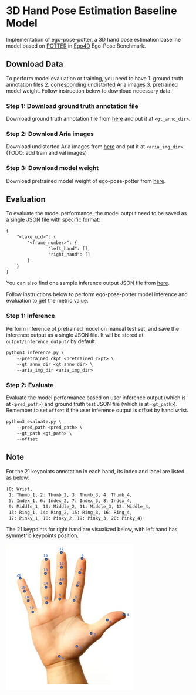 # 3D Hand Pose Estimation Baseline Model 
Implementation of ego-pose-potter, a 3D hand pose estimation baseline model based on [POTTER](https://github.com/zczcwh/POTTER/tree/main) in [Ego4D](https://github.com/facebookresearch/Ego4d) Ego-Pose Benchmark.


## Download Data

To perform model evaluation or training, you need to have 1. ground truth annotation files 2. corresponding undistorted Aria images 3. pretrained model weight. Follow instruction below to download necessary data.

### Step 1: Download ground truth annotation file

Download ground truth annotation file from [here](https://drive.google.com/drive/folders/1F7pz21ejW6J5Eu6Mhhzm9HQ0neFrxrul?usp=sharing) and put it at `<gt_anno_dir>`.

### Step 2: Download Aria images

Download undistorted Aria images from [here](https://drive.google.com/drive/folders/1R2v-xdiQ919sBGgL_MQZtsgsB4BTxVQl?usp=sharing) and put it at `<aria_img_dir>`. (TODO: add train and val images)

### Step 3: Download model weight
Download pretrained model weight of ego-pose-potter from [here](https://drive.google.com/drive/folders/1WSvV7wvmYBvFhB5KwK6PRXwV5dpHd9Hf?usp=sharing).


## Evaluation

To evaluate the model performance, the model output need to be saved as a single JSON file with specific format:
```
{
    "<take_uid>": {
        "<frame_number>": {
                "left_hand": [],
                "right_hand": []     
        }
    }
}
```

You can also find one sample inference output JSON file from [here](https://drive.google.com/file/d/1t9U3Em_Y5sjTN5_4GZ6S6rnYUNI5L943/view?usp=sharing).

Follow instructions below to perform ego-pose-potter model inference and evaluation to get the metric value.

### Step 1: Inference
Perform inference of pretrained model on manual test set, and save the inference output as a single JSON file. It will be stored at `output/inference_output/` by default. 
```
python3 inference.py \
    --pretrained_ckpt <pretrained_ckpt> \
    --gt_anno_dir <gt_anno_dir> \
    --aria_img_dir <aria_img_dir>
```

### Step 2: Evaluate
Evaluate the model performance based on user inference output (which is at `<pred_path>`) and ground truth test JSON file (which is at `<gt_path>`). Remember to set `offset` if the user inference output is offset by hand wrist. 
```
python3 evaluate.py \
    --pred_path <pred_path> \
    --gt_path <gt_path> \
    --offset 
```

## Note
For the 21 keypoints annotation in each hand, its index and label are listed as below:
```
{0: Wrist,
 1: Thumb_1, 2: Thumb_2, 3: Thumb_3, 4: Thumb_4,
 5: Index_1, 6: Index_2, 7: Index_3, 8: Index_4,
 9: Middle_1, 10: Middle_2, 11: Middle_3, 12: Middle_4,
 13: Ring_1, 14: Ring_2, 15: Ring_3, 16: Ring_4,
 17: Pinky_1, 18: Pinky_2, 19: Pinky_3, 20: Pinky_4}
```
The 21 keypoints for right hand are visualized below, with left hand has symmetric keypoints position. 

<img src="assets/hand_index.png" width ="350" height="400">